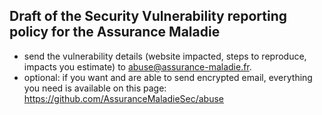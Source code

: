 ## Draft of the Security Vulnerability reporting policy for the Assurance Maladie 

- send the vulnerability details (website impacted, steps to reproduce, impacts you estimate) to abuse@assurance-maladie.fr.
- optional: if you want and are able to send encrypted email, everything you need is available on this page: https://github.com/AssuranceMaladieSec/abuse

